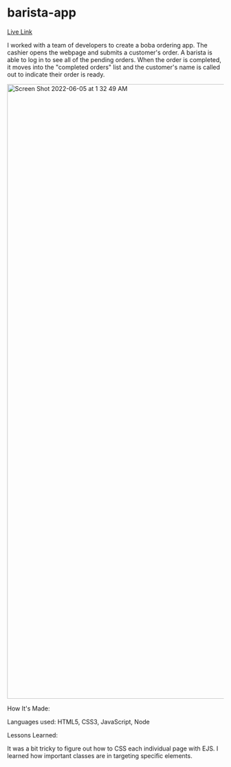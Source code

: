 # barista-app

<a href="https://boba-time.herokuapp.com/">Live Link</a>

I worked with a team of developers to create a boba ordering app. The cashier opens the webpage and submits a customer's order. A barista is able to log in to see all of the pending orders. When the order is completed, it moves into the "completed orders" list and the customer's name is called out to indicate their order is ready. 

<img width="1427" alt="Screen Shot 2022-06-05 at 1 32 49 AM" src="https://user-images.githubusercontent.com/66283743/172036739-a46f532a-1c16-406d-bd4a-d6079fd8a326.png">

How It's Made:

Languages used: HTML5, CSS3, JavaScript, Node

Lessons Learned:

It was a bit tricky to figure out how to CSS each individual page with EJS. I learned how important classes are in targeting specific elements.
